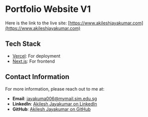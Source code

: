 # Portfolio Website V1

Here is the link to the live site: [https://www.akileshjayakumar.com](https://www.akileshjayakumar.com)

## Tech Stack

- [Vercel](https://streamlit.io/): For deployment
- [Next.js](https://nextjs.org/): For frontend

## Contact Information

For more information, please reach out to me at:

- **Email**: jayakuma006@mymail.sim.edu.sg
- **LinkedIn**: [Akilesh Jayakumar on LinkedIn](https://www.linkedin.com/in/akileshjayakumar/)
- **GitHub**: [Akilesh Jayakumar on GitHub](https://github.com/akileshjayakumar)

